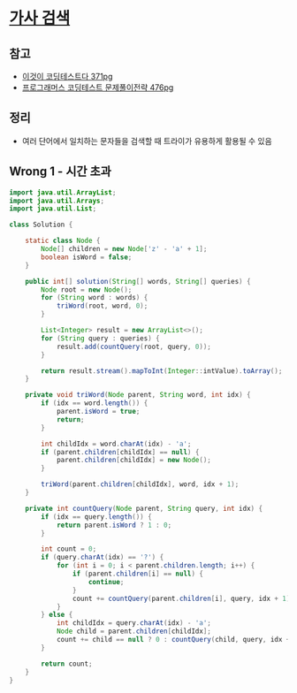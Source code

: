 # [가사 검색](https://school.programmers.co.kr/learn/courses/30/lessons/60060)

## 참고

- [이것이 코딩테스트다 371pg](https://github.com/ndb796/python-for-coding-test/blob/master/15/4.java)
- [프로그래머스 코딩테스트 문제풀이전략 476pg](https://github.com/gilbutITbook/080337/blob/main/11장/가사검색.java)

## 정리

- 여러 단어에서 일치하는 문자들을 검색할 때 트라이가 유용하게 활용될 수 있음

## Wrong 1 - 시간 초과

```java
import java.util.ArrayList;
import java.util.Arrays;
import java.util.List;

class Solution {

    static class Node {
        Node[] children = new Node['z' - 'a' + 1];
        boolean isWord = false;
    }

    public int[] solution(String[] words, String[] queries) {
        Node root = new Node();
        for (String word : words) {
            triWord(root, word, 0);
        }

        List<Integer> result = new ArrayList<>();
        for (String query : queries) {
            result.add(countQuery(root, query, 0));
        }

        return result.stream().mapToInt(Integer::intValue).toArray();
    }

    private void triWord(Node parent, String word, int idx) {
        if (idx == word.length()) {
            parent.isWord = true;
            return;
        }

        int childIdx = word.charAt(idx) - 'a';
        if (parent.children[childIdx] == null) {
            parent.children[childIdx] = new Node();
        }

        triWord(parent.children[childIdx], word, idx + 1);
    }

    private int countQuery(Node parent, String query, int idx) {
        if (idx == query.length()) {
            return parent.isWord ? 1 : 0;
        }

        int count = 0;
        if (query.charAt(idx) == '?') {
            for (int i = 0; i < parent.children.length; i++) {
                if (parent.children[i] == null) {
                    continue;
                }
                count += countQuery(parent.children[i], query, idx + 1);
            }
        } else {
            int childIdx = query.charAt(idx) - 'a';
            Node child = parent.children[childIdx];
            count += child == null ? 0 : countQuery(child, query, idx + 1);
        }

        return count;
    }
}
```